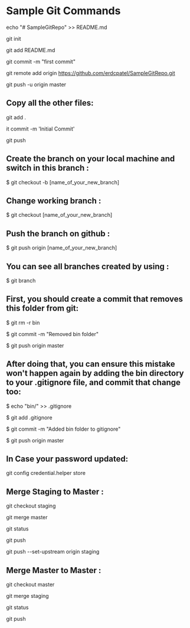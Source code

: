 # Sample Git Commands

echo "# SampleGitRepo" >> README.md

git init

git add README.md

git commit -m "first commit"

git remote add origin https://github.com/erdcpatel/SampleGitRepo.git

git push -u origin master

	
## Copy all the other files:

git add .

it commit -m 'Initial Commit'

git push



## Create the branch on your local machine and switch in this branch :
$ git checkout -b [name_of_your_new_branch]


## Change working branch :

$ git checkout [name_of_your_new_branch]


## Push the branch on github :

$ git push origin [name_of_your_new_branch]


## You can see all branches created by using :

$ git branch

## First, you should create a commit that removes this folder from git:
$ git rm -r bin

$ git commit -m "Removed bin folder"

$ git push origin master


## After doing that, you can ensure this mistake won't happen again by adding the bin directory to your .gitignore file, and commit that change too:
$ echo "bin/" >> .gitignore

$ git add .gitignore

$ git commit -m "Added bin folder to gitignore"

$ git push origin master

## In Case your password updated:
git config credential.helper store


## Merge Staging to Master :

git checkout staging

git merge master

git status

git push 

git push --set-upstream origin staging

## Merge Master to Master :

git checkout master

git merge staging

git status

git push

